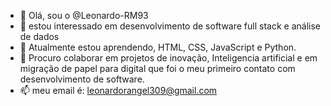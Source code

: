 - 👋 Olá, sou o @Leonardo-RM93
- 👀 estou interessado em desenvolvimento de software full stack e análise de dados
- 🌱 Atualmente estou aprendendo, HTML, CSS, JavaScript e Python.
- 💞️ Procuro colaborar em projetos de inovação, Inteligencia artificial e em migração de papel para digital que foi o meu primeiro contato com desenvolvimento de software.
- 📫 meu email é: leonardorangel309@gmail.com
<!---
Leonardo-RM93/Leonardo-RM93 is a ✨ special ✨ repository because its `README.md` (this file) appears on your GitHub profile.
You can click the Preview link to take a look at your changes.
--->
